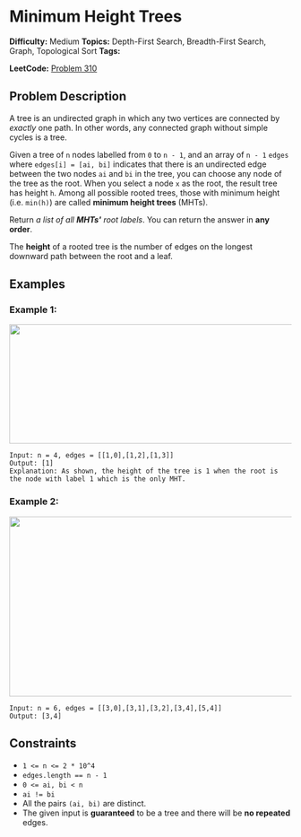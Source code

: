 # Minimum Height Trees

**Difficulty:** Medium
**Topics:** Depth-First Search, Breadth-First Search, Graph, Topological Sort
**Tags:**

**LeetCode:** [Problem 310](https://leetcode.com/problems/minimum-height-trees/description/)

## Problem Description

A tree is an undirected graph in which any two vertices are connected by _exactly_ one path. In other words, any connected graph without simple cycles is a tree.

Given a tree of `n` nodes labelled from `0` to `n - 1`, and an array of `n - 1` `edges` where `edges[i] = [ai, bi]` indicates that there is an undirected edge between the two nodes `ai` and `bi` in the tree, you can choose any node of the tree as the root. When you select a node `x` as the root, the result tree has height `h`. Among all possible rooted trees, those with minimum height (i.e. `min(h)`) are called **minimum height trees** (MHTs).

Return _a list of all **MHTs'** root labels_. You can return the answer in **any order**.

The **height** of a rooted tree is the number of edges on the longest downward path between the root and a leaf.

## Examples

### Example 1:

<img alt="" src="https://assets.leetcode.com/uploads/2020/09/01/e1.jpg" style="width: 800px; height: 213px;" />

```
Input: n = 4, edges = [[1,0],[1,2],[1,3]]
Output: [1]
Explanation: As shown, the height of the tree is 1 when the root is the node with label 1 which is the only MHT.
```

### Example 2:

<img alt="" src="https://assets.leetcode.com/uploads/2020/09/01/e2.jpg" style="width: 800px; height: 321px;" />

```
Input: n = 6, edges = [[3,0],[3,1],[3,2],[3,4],[5,4]]
Output: [3,4]
```

## Constraints

- `1 <= n <= 2 * 10^4`
- `edges.length == n - 1`
- `0 <= ai, bi < n`
- `ai != bi`
- All the pairs `(ai, bi)` are distinct.
- The given input is **guaranteed** to be a tree and there will be **no repeated** edges.
